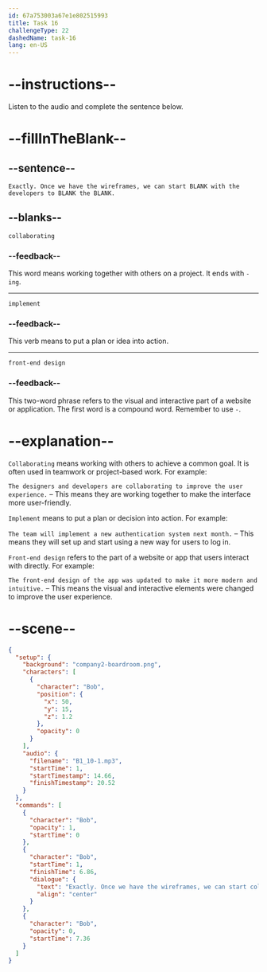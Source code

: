 ```yaml
---
id: 67a753003a67e1e802515993
title: Task 16
challengeType: 22
dashedName: task-16
lang: en-US
---
```


<!-- (Audio) Bob: Exactly. Once we have the wireframes, we can start collaborating with the developers to implement the front-end design. -->

# --instructions--

Listen to the audio and complete the sentence below.

# --fillInTheBlank--

## --sentence--

`Exactly. Once we have the wireframes, we can start BLANK with the developers to BLANK the BLANK.`

## --blanks--

`collaborating`

### --feedback--

This word means working together with others on a project. It ends with `-ing`.

---

`implement`

### --feedback--

This verb means to put a plan or idea into action.

---

`front-end design`

### --feedback--

This two-word phrase refers to the visual and interactive part of a website or application. The first word is a compound word. Remember to use `-`.

# --explanation--

`Collaborating` means working with others to achieve a common goal. It is often used in teamwork or project-based work. For example:

`The designers and developers are collaborating to improve the user experience.` – This means they are working together to make the interface more user-friendly. 

`Implement` means to put a plan or decision into action. For example:

`The team will implement a new authentication system next month.` – This means they will set up and start using a new way for users to log in.

`Front-end design` refers to the part of a website or app that users interact with directly. For example:
  
`The front-end design of the app was updated to make it more modern and intuitive.` – This means the visual and interactive elements were changed to improve the user experience.

# --scene--

```json
{
  "setup": {
    "background": "company2-boardroom.png",
    "characters": [
      {
        "character": "Bob",
        "position": {
          "x": 50,
          "y": 15,
          "z": 1.2
        },
        "opacity": 0
      }
    ],
    "audio": {
      "filename": "B1_10-1.mp3",
      "startTime": 1,
      "startTimestamp": 14.66,
      "finishTimestamp": 20.52
    }
  },
  "commands": [
    {
      "character": "Bob",
      "opacity": 1,
      "startTime": 0
    },
    {
      "character": "Bob",
      "startTime": 1,
      "finishTime": 6.86,
      "dialogue": {
        "text": "Exactly. Once we have the wireframes, we can start collaborating with the developers to implement the front-end design.",
        "align": "center"
      }
    },
    {
      "character": "Bob",
      "opacity": 0,
      "startTime": 7.36
    }
  ]
}
```
